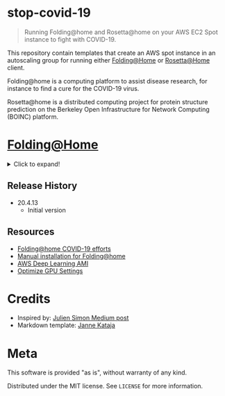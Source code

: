 # stop-covid-19
> Running Folding@home and Rosetta@home on your AWS EC2 Spot instance to fight with COVID-19.

This repository contain templates that create an AWS spot instance in an autoscaling group for running either [Folding@Home](https://foldingathome.org/) or [Rosetta@Home](https://boinc.bakerlab.org/) client.

Folding@home is a computing platform to assist disease research, for instance to find a cure for the COVID-19 virus.

Rosetta@home is a distributed computing project for protein structure prediction on the Berkeley Open Infrastructure for Network Computing (BOINC) platform.

# [Folding@Home](/folding.yml)
<details>
<summary>Click to expand!</summary>

The template uses G4-type instances with NVIDIA TESLA T4 GPUs.

The template installs the following software:

 - AWS Deep Learning AMI (Amazon Linux 2)
 - Folding@home client v7.5 latest

Folding@home client is started automatically after instance initialization is complete.
Client runs until the template is removed, auto scaling group tries to keep running a singlr spot instance all the time.
The template bids 100% of on-demand price and instances are unlikely to be reclaimed.
Spot instance pricing varies: expect approximately 60-70% discount for G4 instance type.

## Usage

### Launch from AWS Console

Create stack using the template S3 URL: `https://folding-at-home.s3.amazonaws.com/folding.yml`

| Parameter            | Description |
|----------------------|-------------------------------------------------------------------------------------------------------------|
| `FoldingTeam`        | Folding@home team number (default 2164 for Ukraine)                                                            |
| `FoldingUser`        | Folding@home username                                     |
| `InstanceType`        | EC2 instance type to launch (default is g4dn.xlarge    |

Cost of spot instances may vary by availability zone. Use subnets across different availability zones to give lower cost.

| Region         | Create Stack              |
|----------------|---------------------------|
| Asia Pacific (Mumbai) `ap-south-1` | [![Launch Stack](https://cdn.rawgit.com/buildkite/cloudformation-launch-stack-button-svg/master/launch-stack.svg)](https://ap-south-1.console.aws.amazon.com/cloudformation/home?region=ap-south-1#/stacks/create/review?templateURL=https://folding-at-home.s3.amazonaws.com/folding.yml&stackName=FoldingAtHome) |
| Asia Pacific (Singapore) `ap-southeast-1` | [![Launch Stack](https://cdn.rawgit.com/buildkite/cloudformation-launch-stack-button-svg/master/launch-stack.svg)](https://ap-southeast-1.console.aws.amazon.com/cloudformation/home?region=ap-southeast-1#/stacks/create/review?templateURL=https://folding-at-home.s3.amazonaws.com/folding.yml&stackName=FoldingAtHome) |
| Asia Pacific (Sydney) `ap-southeast-2` | [![Launch Stack](https://cdn.rawgit.com/buildkite/cloudformation-launch-stack-button-svg/master/launch-stack.svg)](https://ap-southeast-2.console.aws.amazon.com/cloudformation/home?region=ap-southeast-2#/stacks/create/review?templateURL=https://folding-at-home.s3.amazonaws.com/folding.yml&stackName=FoldingAtHome) |
| Asia Pacific (Tokyo) `ap-northeast-1` | [![Launch Stack](https://cdn.rawgit.com/buildkite/cloudformation-launch-stack-button-svg/master/launch-stack.svg)](https://ap-northeast-1.console.aws.amazon.com/cloudformation/home?region=ap-northeast-1#/stacks/create/review?templateURL=https://folding-at-home.s3.amazonaws.com/folding.yml&stackName=FoldingAtHome) |
| Asia Pacific (Seoul) `ap-northeast-2`| [![Launch Stack](https://cdn.rawgit.com/buildkite/cloudformation-launch-stack-button-svg/master/launch-stack.svg)](https://ap-northeast-2.console.aws.amazon.com/cloudformation/home?region=ap-northeast-2#/stacks/create/review?templateURL=https://folding-at-home.s3.amazonaws.com/folding.yml&stackName=FoldingAtHome) |
| Canada (Central) `ca-central-1` | [![Launch Stack](https://cdn.rawgit.com/buildkite/cloudformation-launch-stack-button-svg/master/launch-stack.svg)](https://ca-central-1.console.aws.amazon.com/cloudformation/home?region=ca-central-1#/stacks/create/review?templateURL=https://folding-at-home.s3.amazonaws.com/folding.yml&stackName=FoldingAtHome) |
| Europe (Frankfurt) `eu-central-1` |[![Launch Stack](https://cdn.rawgit.com/buildkite/cloudformation-launch-stack-button-svg/master/launch-stack.svg)](https://eu-central-1.console.aws.amazon.com/cloudformation/home?region=eu-central-1#/stacks/create/review?templateURL=https://folding-at-home.s3.amazonaws.com/folding.yml&stackName=FoldingAtHome) |
| Europe (Ireland) `eu-west-1` | [![Launch Stack](https://cdn.rawgit.com/buildkite/cloudformation-launch-stack-button-svg/master/launch-stack.svg)](https://eu-west-1.console.aws.amazon.com/cloudformation/home?region=eu-west-1#/stacks/create/review?templateURL=https://folding-at-home.s3.amazonaws.com/folding.yml&stackName=FoldingAtHome) |
| Europe (London) `eu-west-2` | [![Launch Stack](https://cdn.rawgit.com/buildkite/cloudformation-launch-stack-button-svg/master/launch-stack.svg)](https://eu-west-2.console.aws.amazon.com/cloudformation/home?region=eu-west-2#/stacks/create/review?templateURL=https://folding-at-home.s3.amazonaws.com/folding.yml&stackName=FoldingAtHome) |
| Europe (Paris) `eu-west-3` | [![Launch Stack](https://cdn.rawgit.com/buildkite/cloudformation-launch-stack-button-svg/master/launch-stack.svg)](https://eu-west-3.console.aws.amazon.com/cloudformation/home?region=eu-west-3#/stacks/create/review?templateURL=https://folding-at-home.s3.amazonaws.com/folding.yml&stackName=FoldingAtHome) |
| South America (São Paulo) `sa-east-1` | [![Launch Stack](https://cdn.rawgit.com/buildkite/cloudformation-launch-stack-button-svg/master/launch-stack.svg)](https://sa-east-1.console.aws.amazon.com/cloudformation/home?region=sa-east-1#/stacks/create/review?templateURL=https://folding-at-home.s3.amazonaws.com/folding.yml&stackName=FoldingAtHome) |
| US East (N. Virginia) `us-east-1` | [![Launch Stack](https://cdn.rawgit.com/buildkite/cloudformation-launch-stack-button-svg/master/launch-stack.svg)](https://us-east-1.console.aws.amazon.com/cloudformation/home?region=us-east-1#/stacks/create/review?templateURL=https://folding-at-home.s3.amazonaws.com/folding.yml&stackName=FoldingAtHome) |
| US East (Ohio) `us-east-2` | [![Launch Stack](https://cdn.rawgit.com/buildkite/cloudformation-launch-stack-button-svg/master/launch-stack.svg)](https://us-east-2.console.aws.amazon.com/cloudformation/home?region=us-east-2#/stacks/create/review?templateURL=https://folding-at-home.s3.amazonaws.com/folding.yml&stackName=FoldingAtHome) |
| US West (N. California) `us-west-1`| [![Launch Stack](https://cdn.rawgit.com/buildkite/cloudformation-launch-stack-button-svg/master/launch-stack.svg)](https://us-west-1.console.aws.amazon.com/cloudformation/home?region=us-west-1#/stacks/create/review?templateURL=https://folding-at-home.s3.amazonaws.com/folding.yml&stackName=FoldingAtHome) |
| US West (Oregon) `us-west-2` | [![Launch Stack](https://cdn.rawgit.com/buildkite/cloudformation-launch-stack-button-svg/master/launch-stack.svg)](https://us-west-2.console.aws.amazon.com/cloudformation/home?region=us-west-2#/stacks/create/review?templateURL=https://folding-at-home.s3.amazonaws.com/folding.yml&stackName=FoldingAtHome) |

### Launch from CLI

Replace `FoldingTeam`, `FoldingUser` and `InstanceType` values:

```sh
aws cloudformation create-stack \
  --stack-name FoldingAtHome \
  --template-url https://folding-at-home.s3.amazonaws.com/folding.yml \
  --parameters \
    ParameterKey="FoldingTeam",ParameterValue="0" \
    ParameterKey="FoldingUser",ParameterValue="Anonymous" \
    ParameterKey="InstanceType",ParameterValue="g4dn.xlarge" \
--capabilities CAPABILITY_IAM
```

### Access Web UI
 * [Using AWS SSM Session Manager](https://aws.amazon.com/blogs/aws/new-port-forwarding-using-aws-system-manager-sessions-manager/)
```sh
# find the instance ID based on Tag Name
INSTANCE_ID=$(aws ec2 describe-instances \
               --filter "Name=tag:Name,Values=FoldingAtHome" \
               --query "Reservations[].Instances[?State.Name == 'running'].InstanceId[]" \
               --output text)
# create the port forwarding tunnel
aws ssm start-session --target $INSTANCE_ID \
                       --document-name AWS-StartPortForwardingSession \
                       --parameters '{"portNumber":["7396"],"localPortNumber":["7396"]}'

Starting session with SessionId: sst-00xxx63
Port 7396 opened for sessionId sst-00xxx63
Connection accepted for session sst-00xxx63.
```

### Installation paths

Folding@home configuration is output to`/etc/fahclient/config.xml` .
Folding progress log output is written to `/var/lib/fahclient/log.txt`.
Show status of the service with `systemctl status FAHClient` .

</details>

## Release History

* 20.4.13
    * Initial version

## Resources

 - [Folding@home COVID-19 efforts](https://github.com/FoldingAtHome/coronavirus)
 - [Manual installation for Folding@home](https://foldingathome.org/support/faq/installation-guides/linux/manual-installation-advanced/)
 - [AWS Deep Learning AMI](https://docs.aws.amazon.com/dlami/latest/devguide/appendix-ami-release-notes.html)
 - [Optimize GPU Settings](https://docs.aws.amazon.com/AWSEC2/latest/UserGuide/optimize_gpu.html)

# Credits

 - Inspired by: [Julien Simon Medium post](https://medium.com/@julsimon/running-folding-home-on-amazon-ec2-instances-ce6bb8f84218)
 - Markdown template: [Janne Kataja](https://github.com/jkataja/cfn-foldingathome/blob/master/README.md)

# Meta

This software is provided "as is", without warranty of any kind.

Distributed under the MIT license. See ``LICENSE`` for more information.
